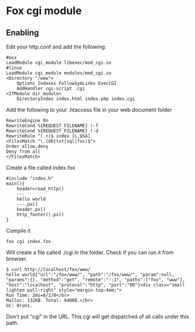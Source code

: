 # Fox cgi module
## Enabling

Edit your http.conf and add the following:
```
#osx
LoadModule cgi_module libexec/mod_cgi.so
#linux
LoadModule cgi_module modules/mod_cgi.so
<Directory "/www">
	Options Indexes FollowSymLinks ExecCGI
	AddHandler cgi-script .cgi
<IfModule dir_module>
	DirectoryIndex index.html index.php index.cgi                                                                      
```
Add the following to your .htaccess file in your web document folder
```
RewriteEngine On
RewriteCond %{REQUEST_FILENAME} !-f
RewriteCond %{REQUEST_FILENAME} !-d
RewriteRule ^(.+)$ index [L,QSA]
<FilesMatch "\.(db|txt|sql|fox)$">
Order allow,deny
Deny from all
</FilesMatch>
```
Create a file called index.fox
```
#include "index.h"
main(){
	header=read_http()
	---
	hello world
	---.px()
	header.px()
	http_footer().px()
}
```
Compile it
```
fox cgi index.fox
```
Will create a file called ./cgi in the folder.
Check if you can run it from browser.
```
$ curl http://localhost/fox/www/
hello world{"url":"/fox/www/", "path":"/fox/www/", "param":null, "params":{}, "method":"get", "remote":"::1", "paths":["fox", "www"], "host":"localhost", "protocol":"http", "port":"80"}<div class="small lighten pull-right" style="margin-top:4em;">
Run Time: 2ms=0/2/0</br>
Malloc: 132KB. Total: 940KB.</br>
GC: 0runs.

```
Don't put "cgi" in the URL. This cgi will get dispatched of all calls under this path.
